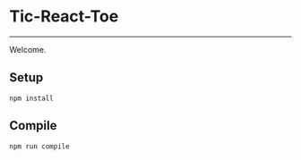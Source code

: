 # Tic-React-Toe
---

Welcome.



Setup
---

```
npm install
```

Compile
---

```
npm run compile
```
